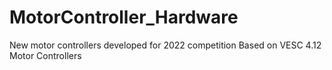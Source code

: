 # MotorController_Hardware
New motor controllers developed for 2022 competition
Based on VESC 4.12 Motor Controllers